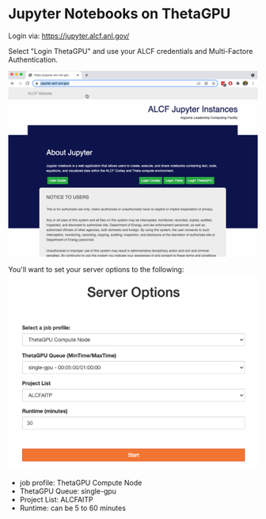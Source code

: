 # Jupyter Notebooks on ThetaGPU

Login via: https://jupyter.alcf.anl.gov/

Select "Login ThetaGPU" and use your ALCF credentials and Multi-Factore Authentication.

![Login GIF](img/jupyter_login_01.gif)


You'll want to set your server options to the following:
![server options](img/jupyter_server_options.png)
* job profile: ThetaGPU Compute Node
* ThetaGPU Queue: single-gpu
* Project List: ALCFAITP
* Runtime: can be 5 to 60 minutes

